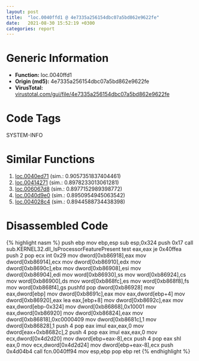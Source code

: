 ```yaml
---
layout: post
title:  "loc.0040ffd1 @ 4e7335a256154dbc07a5bd862e9622fe"
date:   2021-08-30 15:52:19 +0300
categories: report
---
```


# Generic Information
- **Function:** loc.0040ffd1
- **Origin (md5):** 4e7335a256154dbc07a5bd862e9622fe
- **VirusTotal:** [virustotal.com/gui/file/4e7335a256154dbc07a5bd862e9622fe][virustotal_ref]

# Code Tags
<span class="tag" id="SYSTEM-INFO">SYSTEM-INFO</span>


# Similar Functions

1. [loc.0040ed71][similar_1_ref] (sim.: 0.9057351837404461)
2. [loc.00414271][similar_2_ref] (sim.: 0.8978233013061281)
3. [loc.006067d8][similar_3_ref] (sim.: 0.8977152989398772)
4. [loc.0040d9e0][similar_4_ref] (sim.: 0.8950954945063542)
5. [loc.004028c4][similar_5_ref] (sim.: 0.8944588734438398)


# Disassembled Code

{% highlight nasm %}
push ebp
mov ebp,esp
sub esp,0x324
push 0x17
call sub.KERNEL32.dll_IsProcessorFeaturePresent
test eax,eax
je 0x40ffea
push 2
pop ecx
int 0x29
mov dword[0xb86918],eax
mov dword[0xb86914],ecx
mov dword[0xb86910],edx
mov dword[0xb8690c],ebx
mov dword[0xb86908],esi
mov dword[0xb86904],edi
mov word[0xb86930],ss
mov word[0xb86924],cs
mov word[0xb86900],ds
mov word[0xb868fc],es
mov word[0xb868f8],fs
mov word[0xb868f4],gs
pushfd 
pop dword[0xb86928]
mov eax,dword[ebp]
mov dword[0xb8691c],eax
mov eax,dword[ebp+4]
mov dword[0xb86920],eax
lea eax,[ebp+8]
mov dword[0xb8692c],eax
mov eax,dword[ebp-0x324]
mov dword[0xb86868],0x10001
mov eax,dword[0xb86920]
mov dword[0xb86824],eax
mov dword[0xb86818],0xc0000409
mov dword[0xb8681c],1
mov dword[0xb86828],1
push 4
pop eax
imul eax,eax,0
mov dword[eax+0xb8682c],2
push 4
pop eax
imul eax,eax,0
mov ecx,dword[0x4d2d20]
mov dword[ebp+eax-8],ecx
push 4
pop eax
shl eax,0
mov ecx,dword[0x4d2d24]
mov dword[ebp+eax-8],ecx
push 0x4d04b4
call fcn.0040ff94
mov esp,ebp
pop ebp
ret 
{% endhighlight %}


[similar_1_ref]: /report/loc.0040ed71@fec037c981b84fb9df87dac6521840c9
[similar_2_ref]: /report/loc.00414271@4643b8f5a3d13e435a65fc553546b71e
[similar_3_ref]: /report/loc.006067d8@52d540e8e13e0f0bbb8946b2363a382d
[similar_4_ref]: /report/loc.0040d9e0@64e5091c15839d4b2093890f73869f28
[similar_5_ref]: /report/loc.004028c4@48311276b3cd8adebcd777f7aad326b2
[virustotal_ref]: https://www.virustotal.com/gui/file/4e7335a256154dbc07a5bd862e9622fe